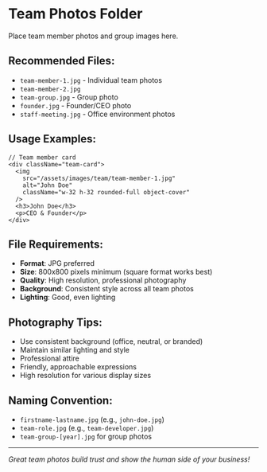 # Team Photos Folder

Place team member photos and group images here.

## Recommended Files:

- `team-member-1.jpg` - Individual team photos
- `team-member-2.jpg`
- `team-group.jpg` - Group photo
- `founder.jpg` - Founder/CEO photo
- `staff-meeting.jpg` - Office environment photos

## Usage Examples:

```tsx
// Team member card
<div className="team-card">
  <img 
    src="/assets/images/team/team-member-1.jpg" 
    alt="John Doe" 
    className="w-32 h-32 rounded-full object-cover"
  />
  <h3>John Doe</h3>
  <p>CEO & Founder</p>
</div>
```

## File Requirements:

- **Format**: JPG preferred
- **Size**: 800x800 pixels minimum (square format works best)
- **Quality**: High resolution, professional photography
- **Background**: Consistent style across all team photos
- **Lighting**: Good, even lighting

## Photography Tips:

- Use consistent background (office, neutral, or branded)
- Maintain similar lighting and style
- Professional attire
- Friendly, approachable expressions
- High resolution for various display sizes

## Naming Convention:

- `firstname-lastname.jpg` (e.g., `john-doe.jpg`)
- `team-role.jpg` (e.g., `team-developer.jpg`)
- `team-group-[year].jpg` for group photos

---

*Great team photos build trust and show the human side of your business!*